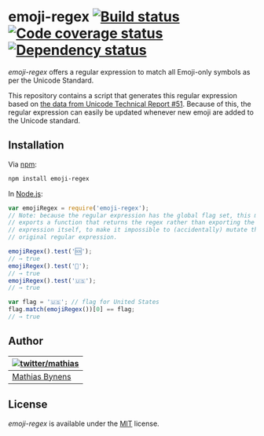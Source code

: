 # emoji-regex [![Build status](https://travis-ci.org/mathiasbynens/emoji-regex.svg?branch=master)](https://travis-ci.org/mathiasbynens/emoji-regex) [![Code coverage status](http://img.shields.io/coveralls/mathiasbynens/emoji-regex/master.svg)](https://coveralls.io/r/mathiasbynens/emoji-regex) [![Dependency status](https://gemnasium.com/mathiasbynens/emoji-regex.svg)](https://gemnasium.com/mathiasbynens/emoji-regex)

_emoji-regex_ offers a regular expression to match all Emoji-only symbols as per the Unicode Standard.

This repository contains a script that generates this regular expression based on [the data from Unicode Technical Report #51](https://github.com/mathiasbynens/unicode-tr51). Because of this, the regular expression can easily be updated whenever new emoji are added to the Unicode standard.

## Installation

Via [npm](http://npmjs.org/):

```bash
npm install emoji-regex
```

In [Node.js](http://nodejs.org/):

```js
var emojiRegex = require('emoji-regex');
// Note: because the regular expression has the global flag set, this module
// exports a function that returns the regex rather than exporting the regular
// expression itself, to make it impossible to (accidentally) mutate the
// original regular expression.

emojiRegex().test('🆘');
// → true
emojiRegex().test('💩');
// → true
emojiRegex().test('🇺🇸');
// → true

var flag = '🇺🇸'; // flag for United States
flag.match(emojiRegex())[0] == flag;
// → true
```

## Author

| [![twitter/mathias](https://gravatar.com/avatar/24e08a9ea84deb17ae121074d0f17125?s=70)](https://twitter.com/mathias "Follow @mathias on Twitter") |
|---|
| [Mathias Bynens](https://mathiasbynens.be/) |

## License

_emoji-regex_ is available under the [MIT](https://mths.be/mit) license.

